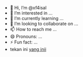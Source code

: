 - 👋 Hi, I’m @xf4isal
- 👀 I’m interested in ...
- 🌱 I’m currently learning ...
- 💞️ I’m looking to collaborate on ...
- 📫 How to reach me ...
- 😄 Pronouns: ...
- ⚡ Fun fact: ...
- tekan ini   <a target="_blank" class="fcc-btn" href="/dist/index.html">yang inii</a>

<!---
xf4isal/xf4isal is a ✨ special ✨ repository because its `README.md` (this file) appears on your GitHub profile.
You can click the Preview link to take a look at your changes.
--->
